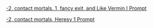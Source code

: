 [\-2, contact mortals. 1, fancy exit, and Like Vermin I Prompt](https://www.reddit.com/r/GodhoodWB/comments/fwp5rk/endless_pantheon_turn_7/fmw187v?utm_source=share&utm_medium=web2x)

[\-2, contact mortals, Heresy 1 Prompt](https://www.reddit.com/r/GodhoodWB/comments/fwp5rk/endless_pantheon_turn_7/fmz8rlx?utm_source=share&utm_medium=web2x)
